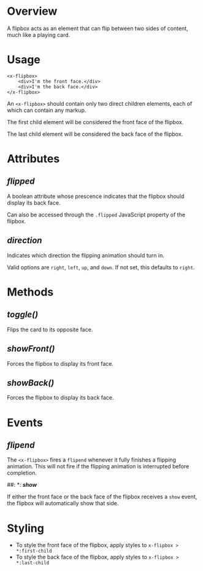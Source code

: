 # Overview
A flipbox acts as an element that can flip between two sides of content, much like a playing card.

# Usage

    <x-flipbox>
        <div>I'm the front face.</div>
        <div>I'm the back face.</div>
    </x-flipbox>

An `<x-flipbox>` should contain only two direct children elements, each of which can contain any markup.

The first child element will be considered the front face of the flipbox.

The last child element will be considered the back face of the flipbox.

# Attributes

## ___flipped___

A boolean attribute whose prescence indicates that the flipbox should display its back face.

Can also be accessed through the `.flipped` JavaScript property of the flipbox.

## ___direction___

Indicates which direction the flipping animation should turn in.

Valid options are `right`, `left`, `up`, and `down`. If not set, this defaults to `right`.

# Methods

## ___toggle()___

Flips the card to its opposite face.

## ___showFront()___

Forces the flipbox to display its front face.

## ___showBack()___

Forces the flipbox to display its back face.

# Events

## ___flipend___

The `<x-flipbox>` fires a `flipend` whenever it fully finishes a flipping animation. This will not fire if the flipping animation is interrupted before completion.

##: *: ___show___

If either the front face or the back face of the flipbox receives a `show` event, the flipbox will automatically show that side.

# Styling

- To style the front face of the flipbox, apply styles to `x-flipbox > *:first-child`
- To style the back face of the flipbox, apply styles to `x-flipbox > *:last-child`